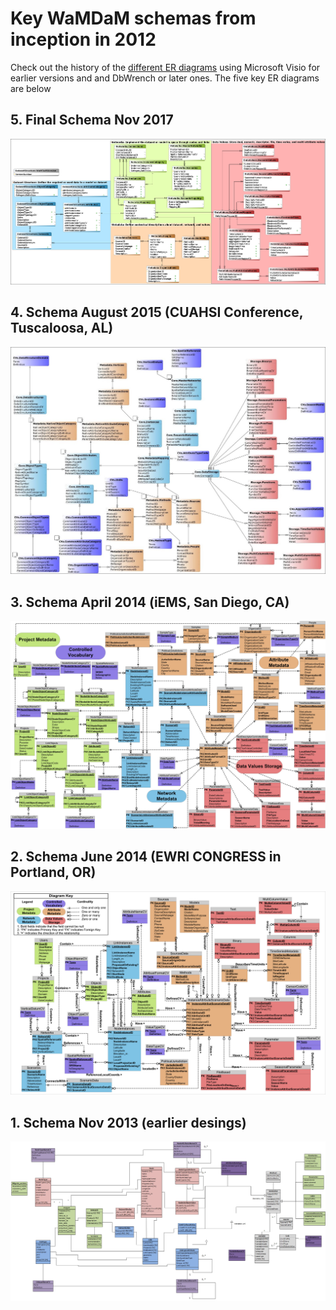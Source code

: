 # Key WaMDaM schemas from inception in 2012

Check out the history of the [different ER diagrams][1] using Microsoft Visio for earlier versions and and DbWrench or later ones. The five key ER diagrams are below 

## 5. Final Schema Nov 2017    
![](/old_ER_diagrams/5.png) 


## 4. Schema August 2015 (CUAHSI Conference, Tuscaloosa, AL)    
![](/old_ER_diagrams/4.jpg)  


## 3. Schema April 2014 (iEMS, San Diego, CA)    
![](/old_ER_diagrams/3.jpg)  


## 2. Schema June 2014 (EWRI CONGRESS in Portland, OR)     
![](/old_ER_diagrams/2.png)

## 1. Schema Nov 2013 (earlier desings)    
![](/old_ER_diagrams/1.jpg)


[1]:/old_ER_diagrams/WaMDaM_Schema_version_history
